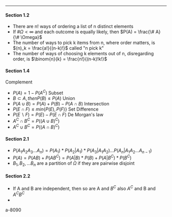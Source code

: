 ***

#### Section 1.2
* There are n! ways of ordering a list of n distinct elements
* If $\# \Omega \lt \infty$ and each outcome is equally likely, then $P(A) = \frac{\# A}{\# \Omega}$
* The number of ways to pick k items from n, where order matters, is $(n)_k = \frac{a!}{(n-k)!}$ called "n pick k"
* The number of ways of choosing k elements out of n, disregarding order, is $\binom{n}{k} = \frac{n!}{(n-k)!k!}$

#### Section 1.4
Complement
* $P(A) = 1 - P(A^C)$
Subset
* $B \subset A, then P(B) \le P(A)$
Union
* $P(A \cup B) = P(A) + P(B) - P(A \cap B)$
Intersection
* $P(E \cap F) \le min\{P(E), P(F)\}$
Set Difference
* $P(E \backslash F) = P(E) - P(E \cap F)$
De Morgan's law
* $A^C \cap B^C = P((A \cup B)^C)$
* $A^C \cup B^C = P((A \cap B)^C)$
#### Section 2.1
* $P(A_1 A_2 A_3 ... A_n) = P(A_1) * P(A_2 | A_1) * P(A_3|A_1 A_2) ... P(A_n|A_1 A_2 ... A_{n-1})$
* $P(A) = P(AB) + P(AB^C) = P(A|B) * P(B) + P(A|B^C) * P(B^C)$
* $B_1, B_2, ... B_n$ are a partition of $\Omega$ if they are pairwise disjoint

#### Section 2.2
* If A and B are independent, then so are A and $B^C$ also $A^C$ and B and $A^C B^C$
* 


a-8090